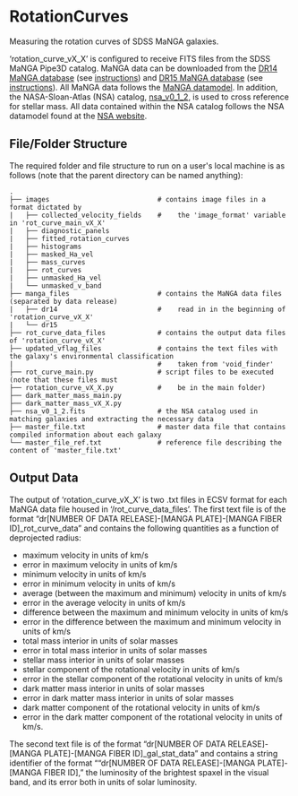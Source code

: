 # RotationCurves
Measuring the rotation curves of SDSS MaNGA galaxies.

‘rotation_curve_vX_X’ is configured to receive FITS files from the SDSS MaNGA Pipe3D catalog. MaNGA data can be downloaded from the [DR14 MaNGA database]( https://dr14.sdss.org/sas/dr14/manga/spectro/pipe3d/v2_1_2/2.1.2/) (see [instructions]( http://www.sdss.org/dr14/manga/manga-data/data-access/)) and [DR15 MaNGA database]( https://dr15.sdss.org/sas/dr15/manga/spectro/pipe3d/v2_4_3/2.4.3/) (see [instructions]( http://www.sdss.org/dr15/manga/manga-data/data-access/)). All MaNGA data follows the [MaNGA datamodel](https://data.sdss.org/datamodel/files/MANGA_PIPE3D/MANGADRP_VER/PIPE3D_VER/PLATE/manga.Pipe3D.cube.html). In addition, the NASA-Sloan-Atlas (NSA) catalog, [nsa_v0_1_2](http://sdss.physics.nyu.edu/mblanton/v0/nsa_v0_1_2.fits), is used to cross reference for stellar mass. All data contained within the NSA catalog follows the NSA datamodel found at the [NSA website](http://nsatlas.org/data).

## File/Folder Structure
The required folder and file structure to run on a user's local machine is as follows (note that the parent directory can be named anything):

    .
    ├── images                           # contains image files in a format dictated by
    |   ├── collected_velocity_fields    #    the 'image_format' variable in 'rot_curve_main_vX_X'
    |   ├── diagnostic_panels
    |   ├── fitted_rotation_curves
    |   ├── histograms
    |   ├── masked_Ha_vel
    |   ├── mass_curves
    |   ├── rot_curves
    |   ├── unmasked_Ha_vel
    |   └── unmasked_v_band
    ├── manga_files                      # contains the MaNGA data files (separated by data release)
    |   ├── dr14                         #    read in in the beginning of 'rotation_curve_vX_X'
    |   └── dr15
    ├── rot_curve_data_files             # contains the output data files of 'rotation_curve_vX_X'
    ├── updated_vflag_files              # contains the text files with the galaxy's environmental classification
    |                                    #    taken from 'void_finder'
    ├── rot_curve_main.py                # script files to be executed (note that these files must
    ├── rotation_curve_vX_X.py           #    be in the main folder)
    ├── dark_matter_mass_main.py
    ├── dark_matter_mass_vX_X.py
    ├── nsa_v0_1_2.fits                  # the NSA catalog used in matching galaxies and extracting the necessary data
    ├── master_file.txt                  # master data file that contains compiled information about each galaxy
    └── master_file_ref.txt              # reference file describing the content of 'master_file.txt'

## Output Data
The output of ‘rotation_curve_vX_X’ is two .txt files in ECSV format for each MaNGA data file housed in ‘/rot_curve_data_files’. 
The first text file is of the format “dr[NUMBER OF DATA RELEASE]-[MANGA PLATE]-[MANGA FIBER ID]_rot_curve_data” and contains the following quantities as a function of deprojected radius:
* maximum velocity in units of km/s
* error in maximum velocity in units of km/s
* minimum velocity in units of km/s
* error in minimum velocity in units of km/s
* average (between the maximum and minimum) velocity in units of km/s
* error in the average velocity in units of km/s
* difference between the maximum and minimum velocity in units of km/s
* error in the difference between the maximum and minimum velocity in units of km/s
* total mass interior in units of solar masses
* error in total mass interior in units of solar masses
* stellar mass interior in units of solar masses
* stellar component of the rotational velocity in units of km/s
* error in the stellar component of the rotational velocity in units of km/s
* dark matter mass interior in units of solar masses
* error in dark matter mass interior in units of solar masses
* dark matter component of the rotational velocity in units of km/s
* error in the dark matter component of the rotational velocity in units of km/s.

The second text file is of the format “dr[NUMBER OF DATA RELEASE]-[MANGA PLATE]-[MANGA FIBER ID]_gal_stat_data” and contains a string identifier of the format ““dr[NUMBER OF DATA RELEASE]-[MANGA PLATE]-[MANGA FIBER ID],” the luminosity of the brightest spaxel in the visual band, and its error both in units of solar luminosity.
